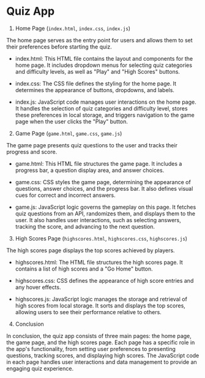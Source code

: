 # Quiz App
1. Home Page (`index.html`, `index.css`, `index.js`)

The home page serves as the entry point for users and allows them to set their preferences before starting the quiz.

- index.html: This HTML file contains the layout and components for the home page. It includes dropdown menus for selecting quiz categories and difficulty levels, as well as "Play" and "High Scores" buttons.

- index.css: The CSS file defines the styling for the home page. It determines the appearance of buttons, dropdowns, and labels.

- index.js: JavaScript code manages user interactions on the home page. It handles the selection of quiz categories and difficulty level, stores these preferences in local storage, and triggers navigation to the game page when the user clicks the "Play" button.

2. Game Page (`game.html`, `game.css`, `game.js`)

The game page presents quiz questions to the user and tracks their progress and score.

- game.html: This HTML file structures the game page. It includes a progress bar, a question display area, and answer choices.

- game.css: CSS styles the game page, determining the appearance of questions, answer choices, and the progress bar. It also defines visual cues for correct and incorrect answers.

- game.js: JavaScript logic governs the gameplay on this page. It fetches quiz questions from an API, randomizes them, and displays them to the user. It also handles user interactions, such as selecting answers, tracking the score, and advancing to the next question.

3. High Scores Page (`highscores.html`, `highscores.css`, `highscores.js`)

The high scores page displays the top scores achieved by players.

- highscores.html: The HTML file structures the high scores page. It contains a list of high scores and a "Go Home" button.

- highscores.css: CSS defines the appearance of high score entries and any hover effects.

- highscores.js: JavaScript logic manages the storage and retrieval of high scores from local storage. It sorts and displays the top scores, allowing users to see their performance relative to others.

4. Conclusion

In conclusion, the quiz app consists of three main pages: the home page, the game page, and the high scores page. Each page has a specific role in the app's functionality, from setting user preferences to presenting questions, tracking scores, and displaying high scores. The JavaScript code in each page handles user interactions and data management to provide an engaging quiz experience.

